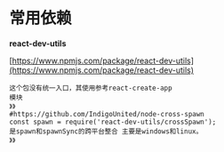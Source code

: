 # 常用依赖

**react-dev-utils**

[https://www.npmjs.com/package/react-dev-utils](https://www.npmjs.com/package/react-dev-utils)

```
这个包没有统一入口，其使用参考react-create-app
模块
》》
#https://github.com/IndigoUnited/node-cross-spawn
const spawn = require('react-dev-utils/crossSpawn');
是spawn和spawnSync的跨平台整合 主要是windows和linux。
》》

```



